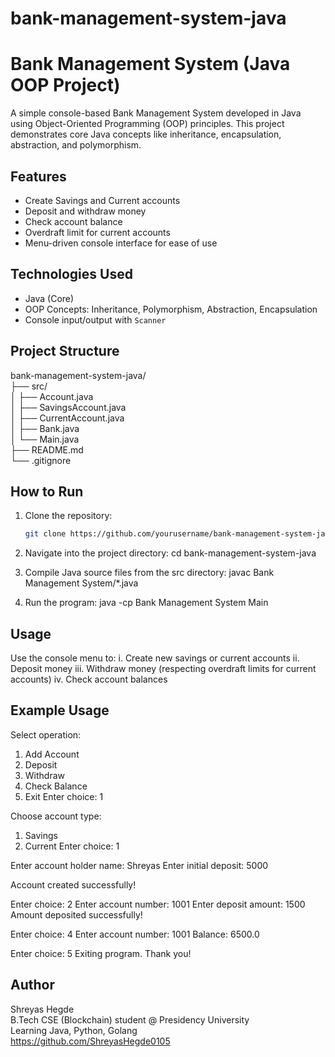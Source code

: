 # bank-management-system-java
# Bank Management System (Java OOP Project)

A simple console-based Bank Management System developed in Java using Object-Oriented Programming (OOP) principles. This project demonstrates core Java concepts like inheritance, encapsulation, abstraction, and polymorphism.

## Features

- Create Savings and Current accounts
- Deposit and withdraw money
- Check account balance
- Overdraft limit for current accounts
- Menu-driven console interface for ease of use

## Technologies Used

- Java (Core)
- OOP Concepts: Inheritance, Polymorphism, Abstraction, Encapsulation
- Console input/output with `Scanner`

## Project Structure
bank-management-system-java/<br>
├── src/<br>
│   ├── Account.java<br>
│   ├── SavingsAccount.java<br>
│   ├── CurrentAccount.java<br>
│   ├── Bank.java<br>
│   └── Main.java<br>
├── README.md<br>
└── .gitignore


## How to Run

1. Clone the repository:
   ```bash
   git clone https://github.com/yourusername/bank-management-system-java.git

2. Navigate into the project directory:
   cd bank-management-system-java
   
3. Compile Java source files from the src directory:
   javac Bank Management System/*.java

4. Run the program:
   java -cp Bank Management System Main

## Usage 
Use the console menu to:
 i.   Create new savings or current accounts
 ii.  Deposit money
 iii. Withdraw money (respecting overdraft limits for current accounts)
 iv.  Check account balances

## Example Usage
Select operation:
1. Add Account
2. Deposit
3. Withdraw
4. Check Balance
5. Exit
Enter choice: 1

Choose account type:
1. Savings
2. Current
Enter choice: 1

Enter account holder name: Shreyas
Enter initial deposit: 5000

Account created successfully!

Enter choice: 2
Enter account number: 1001
Enter deposit amount: 1500
Amount deposited successfully!

Enter choice: 4
Enter account number: 1001
Balance: 6500.0

Enter choice: 5
Exiting program. Thank you!

## Author
Shreyas Hegde <br>
B.Tech CSE (Blockchain) student @ Presidency University<br>
Learning Java, Python, Golang<br>
https://github.com/ShreyasHegde0105
